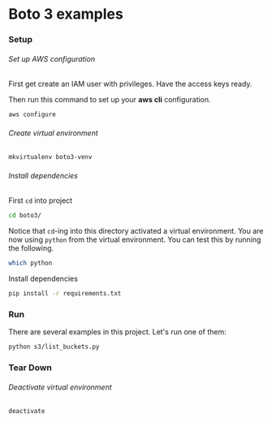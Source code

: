 # Boto 3 examples

### Setup

###### Set up AWS configuration

First get create an IAM user with privileges.  Have the access keys ready.

Then run this command to set up your **aws cli** configuration.

```sh
aws configure
```

###### Create virtual environment

```sh
mkvirtualenv boto3-venv
```

###### Install dependencies

First `cd` into project

```sh
cd boto3/
```

Notice that `cd`-ing into this directory activated a virtual environment.  You are now using `python` from
the virtual environment.  You can test this by running the following.

```sh
which python
```

Install dependencies

```sh
pip install -r requirements.txt
```


### Run

There are several examples in this project.  Let's run one of them:

```sh
python s3/list_buckets.py
```


### Tear Down

###### Deactivate virtual environment

```sh
deactivate
```
